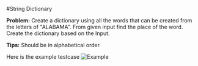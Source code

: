 #String Dictionary

**Problem:** Create a dictionary using all the words that can be created from the letters of "ALABAMA". From given input find the place of the word. Create the dictionary based on the Input.

**Tips:** Should be in alphabetical order.

Here is the example testcase
![Example](https://github.com/BedirT/MATH-2317_Discrete-Math/blob/master/Homework%201/Alabama/img)